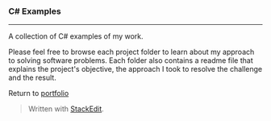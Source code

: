
### C# Examples
***

A collection of C# examples of my work.

Please feel free to browse each project folder to learn about my approach to solving software problems. Each folder also contains a readme file that explains the project's objective, the approach I took to resolve the challenge and the result.

Return to [portfolio](../../../)


> Written with [StackEdit](https://stackedit.io/). 
